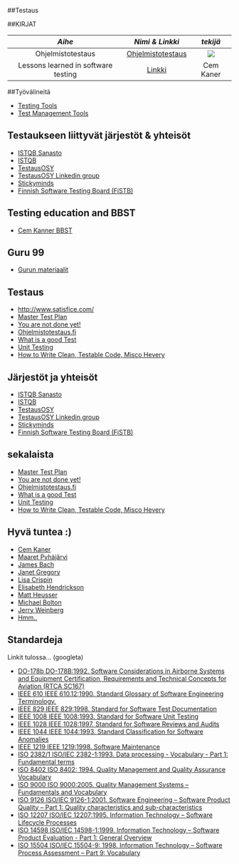 

##Testaus 

##KIRJAT




| *Aihe* | *Nimi & Linkki* | *tekijä* |
| :--------: | :-------: | :-----: |
| Ohjelmistotestaus | [Ohjelmistotestaus](https://janet.finna.fi/Record/janet.240976) |![](http://www.ellibs.com/sites/default/files/imagecache/product/bookcover_978-952-5912-99-9.jpg) | <img alt="" height="176" src="https://www.booky.fi/image.php?id=9789521408502&size=small" width="120" /> |
| Lessons learned in software testing | [Linkki](https://janet.finna.fi/Search/Results?lookfor=cem+kaner) | Cem Kaner   | 



##Työvälineitä

* [Testing Tools](http://en.wikipedia.org/wiki/Category:Software_testing_tools)
* [Test Management Tools](https://en.wikipedia.org/wiki/Test_management_tools)

## Testaukseen liittyvät järjestöt & yhteisöt

*  [ISTQB Sanasto](http://www.fistb.fi/sites/fistb.ttlry.mearra.com/files/istqb_sanasto.pdf) 
*  [ISTQB](http://www.istqb.org/)
*  [TestausOSY](http://testausosy.fi/)
*  [TestausOSY Linkedin group](http://www.linkedin.com/groups/TestausOSY-FAST-1812274/about)
*  [Stickyminds](http://www.stickyminds.com/)
*  [Finnish Software Testing Board (FiSTB)](http://www.fistb.fi/#!)


## Testing education and BBST

* [Cem Kanner BBST](https://www.youtube.com/user/TestingEducation/videos)

## Guru 99

* [Gurun materiaalit](http://www.guru99.com/)


##  Testaus

* http://www.satisfice.com/
* [Master Test Plan](http://qablog.practitest.com/2008/03/master-test-plan-the-strategic-side-of-testing/)
* [You are not done yet!](http://www.thebraidytester.com/downloads/YouAreNotDoneYet.pdf)
* [Ohjelmistotestaus.fi](http://ohjelmistotestaus.fi/)
* [What is a good Test](http://www.kaner.com/pdfs/GoodTest.pdf)
* [Unit Testing](http://stackoverflow.com/questions/67299/is-unit-testing-worth-the-effort)
* [How to Write Clean, Testable Code, Misco Hevery](https://www.youtube.com/watch?v=XcT4yYu_TTs)

## Järjestöt ja yhteisöt

*  [ISTQB Sanasto](http://www.fistb.fi/sites/fistb.ttlry.mearra.com/files/istqb_sanasto.pdf) 
*  [ISTQB](http://www.istqb.org/)
*  [TestausOSY](http://testausosy.fi/)
*  [TestausOSY Linkedin group](http://www.linkedin.com/groups/TestausOSY-FAST-1812274/about)
*  [Stickyminds](http://www.stickyminds.com/)
*  [Finnish Software Testing Board (FiSTB)](http://www.fistb.fi/#!)

## sekalaista

* [Master Test Plan](http://qablog.practitest.com/2008/03/master-test-plan-the-strategic-side-of-testing/)
* [You are not done yet!](http://www.thebraidytester.com/downloads/YouAreNotDoneYet.pdf)
* [Ohjelmistotestaus.fi](http://ohjelmistotestaus.fi/)
* [What is a good Test](http://www.kaner.com/pdfs/GoodTest.pdf)
* [Unit Testing](http://stackoverflow.com/questions/67299/is-unit-testing-worth-the-effort)
* [How to Write Clean, Testable Code, Misco Hevery](https://www.youtube.com/watch?v=XcT4yYu_TTs)


## Hyvä tuntea :)

*  [Cem Kaner](http://www.youtube.com/watch?v=2g4EqP57l7I&list=PL1C98945CECC21E22)
*  [Maaret Pyhäjärvi](http://visible-quality.blogspot.fi/)
*  [James Bach](http://www.youtube.com/watch?v=3FTwaojNkXw)
*  [Janet Gregory](http://janetgregory.ca/)
*  [Lisa Crispin](http://www.youtube.com/watch?v=tbOKe9WpnRw)
*  [Elisabeth Hendrickson](http://www.youtube.com/watch?v=bqrOnIECCSg)
*  [Matt Heusser](http://www.youtube.com/watch?v=xkqqwwwugdY&feature=youtu.be)
*  [Michael Bolton](http://www.youtube.com/watch?v=VNfPwD9u9Bk)
*  [Jerry Weinberg](http://www.softwaretestpro.com/Item/4920/)
*  [Hmm..](http://www.youtube.com/watch?v=XcT4yYu_TTs)

## Standardeja

Linkit tulossa... (googleta)

  * [DO-178b DO-178B:1992. Software Considerations in Airborne Systems and Equipment Certification,
Requirements and Technical Concepts for Aviation (RTCA SC167)]()
  * [IEEE 610 IEEE 610.12:1990. Standard Glossary of Software Engineering Terminology.]()
  * [IEEE 829 IEEE 829:1998. Standard for Software Test Documentation](http://ieeexplore.ieee.org/xpl/mostRecentIssue.jsp?reload=true&punumber=4578271)
  * [IEEE 1008 IEEE 1008:1993. Standard for Software Unit Testing](http://ieeexplore.ieee.org/xpl/mostRecentIssue.jsp?punumber=2599)
  * [IEEE 1028 IEEE 1028:1997. Standard for Software Reviews and Audits]()
  * [IEEE 1044 IEEE 1044:1993. Standard Classification for Software Anomalies]()
  * [IEEE 1219 IEEE 1219:1998. Software Maintenance]()
  * [ISO 2382/1 ISO/IEC 2382-1:1993. Data processing - Vocabulary - Part 1: Fundamental terms]()
  * [ISO 8402 ISO 8402: 1994. Quality Management and Quality Assurance Vocabulary]()
  * [ISO 9000 ISO 9000:2005. Quality Management Systems – Fundamentals and Vocabulary]()
  * [ISO 9126 ISO/IEC 9126-1:2001. Software Engineering – Software Product Quality – Part 1: Quality
characteristics and sub-characteristics ]()
  * [ISO 12207 ISO/IEC 12207:1995. Information Technology – Software Lifecycle Processes ]()
  * [ISO 14598 ISO/IEC 14598-1:1999. Information Technology – Software Product Evaluation - Part 1:
General Overview]()
  * [ISO 15504 ISO/IEC 15504-9: 1998. Information Technology – Software Process Assessment – Part
9: Vocabulary]()
